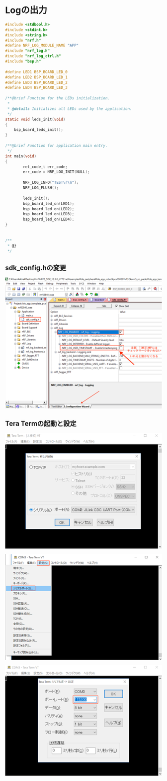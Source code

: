 # Logの出力

```c
#include <stdbool.h>
#include <stdint.h>
#include <string.h>
#include "nrf.h"
#define NRF_LOG_MODULE_NAME "APP"
#include "nrf_log.h"
#include "nrf_log_ctrl.h"
#include "bsp.h"

#define LED1 BSP_BOARD_LED_0
#define LED2 BSP_BOARD_LED_1
#define LED3 BSP_BOARD_LED_2
#define LED4 BSP_BOARD_LED_3

/**@brief Function for the LEDs initialization.
 *
 * @details Initializes all LEDs used by the application.
 */
static void leds_init(void)
{
    bsp_board_leds_init();
}

/**@brief Function for application main entry.
 */
int main(void)
{		
		ret_code_t err_code;
		err_code = NRF_LOG_INIT(NULL);
		
		NRF_LOG_INFO("TEST\r\n");
		NRF_LOG_FLUSH();
		
		leds_init();
		bsp_board_led_on(LED1);
		bsp_board_led_on(LED2);
		bsp_board_led_on(LED3);
		bsp_board_led_on(LED4);
}


/**
 * @}
 */
```

## sdk_config.hの変更

![](./img/log_001.png)

## Tera Termの起動と設定

![](./img/log_002.png)

![](./img/log_003.png)

![](./img/log_004.png)


